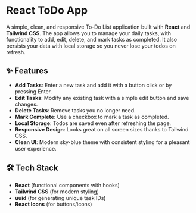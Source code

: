 # React ToDo App

A simple, clean, and responsive To-Do List application built with **React** and **Tailwind CSS**. The app allows you to manage your daily tasks, with functionality to add, edit, delete, and mark tasks as completed. It also persists your data with local storage so you never lose your todos on refresh.

## ✨ Features

- **Add Tasks**: Enter a new task and add it with a button click or by pressing Enter.
- **Edit Tasks**: Modify any existing task with a simple edit button and save changes.
- **Delete Tasks**: Remove tasks you no longer need.
- **Mark Complete**: Use a checkbox to mark a task as completed.
- **Local Storage**: Todos are saved even after refreshing the page.
- **Responsive Design**: Looks great on all screen sizes thanks to Tailwind CSS.
- **Clean UI**: Modern sky-blue theme with consistent styling for a pleasant user experience.

## 🛠️ Tech Stack

- **React** (functional components with hooks)
- **Tailwind CSS** (for modern styling)
- **uuid** (for generating unique task IDs)
- **React Icons** (for buttons/icons)
